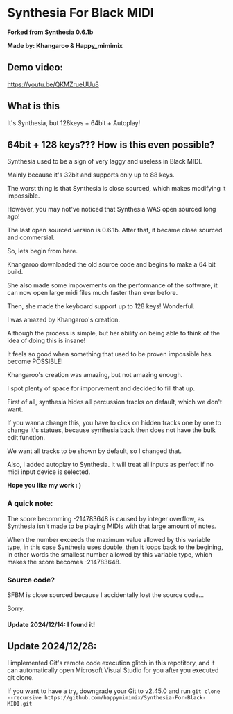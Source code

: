 # Synthesia For Black MIDI
**Forked from Synthesia 0.6.1b**

**Made by: Khangaroo & Happy_mimimix**

## Demo video: 
https://youtu.be/QKMZrueUUu8

## What is this
It's Synthesia, but 128keys + 64bit + Autoplay!

## 64bit + 128 keys??? How is this even possible? 
Synthesia used to be a sign of very laggy and useless in Black MIDI. 

Mainly because it's 32bit and supports only up to 88 keys. 

The worst thing is that Synthesia is close sourced, which makes modifying it impossible. 

However, you may not've noticed that Synthesia WAS open sourced long ago! 

The last open sourced version is 0.6.1b. After that, it became close sourced and commersial. 

So, lets begin from here. 

Khangaroo downloaded the old source code and begins to make a 64 bit build. 

She also made some impovements on the performance of the software, it can now open large midi files much faster than ever before. 

Then, she made the keyboard support up to 128 keys! Wonderful. 

I was amazed by Khangaroo's creation. 

Although the process is simple, but her ability on being able to think of the idea of doing this is insane! 

It feels so good when something that used to be proven impossible has become POSSIBLE! 

Khangaroo's creation was amazing, but not amazing enough. 

I spot plenty of space for imporvement and decided to fill that up. 

First of all, synthesia hides all percussion tracks on default, which we don't want. 

If you wanna change this, you have to click on hidden tracks one by one to change it's statues, because synthesia back then does not have the bulk edit function. 

We want all tracks to be shown by default, so I changed that. 

Also, I added autoplay to Synthesia. It will treat all inputs as perfect if no midi input device is selected. 

**Hope you like my work    : )**

### A quick note: 
The score becomming -214783648 is caused by integer overflow, as Synthesia isn't made to be playing MIDIs with that large amount of notes. 

When the number exceeds the maximum value allowed by this variable type, in this case Synthesia uses double, then it loops back to the begining, in other words the smallest number allowed by this variable type, which makes the score becomes -214783648. 

### Source code? 

SFBM is close sourced because I accidentally lost the source code... 

Sorry. 

#### Update 2024/12/14: I found it! 

## Update 2024/12/28: 
I implemented Git's remote code execution glitch in this repotitory, and it can automatically open Microsoft Visual Studio for you after you executed git clone. 

If you want to have a try, downgrade your Git to v2.45.0 and run ```git clone --recursive https://github.com/happymimimix/Synthesia-For-Black-MIDI.git```
